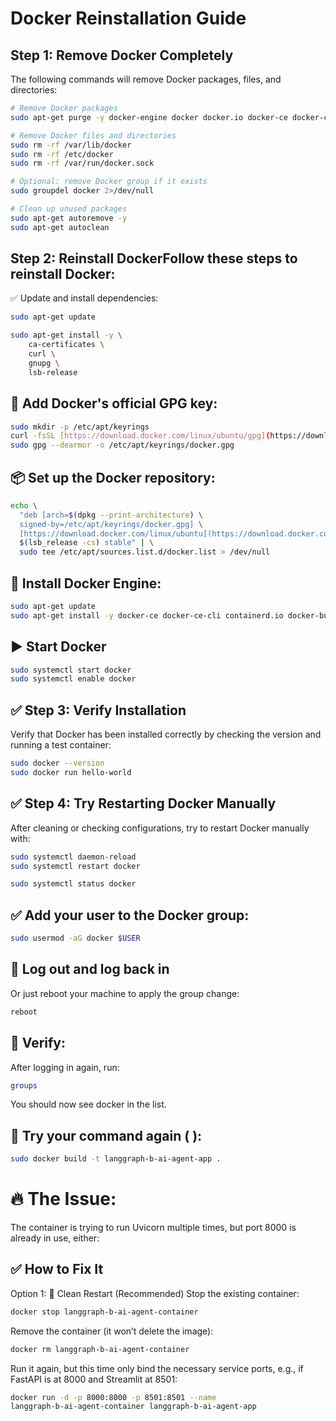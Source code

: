 # Docker Reinstallation Guide

## Step 1: Remove Docker Completely

The following commands will remove Docker packages, files, and directories:

```bash
# Remove Docker packages
sudo apt-get purge -y docker-engine docker docker.io docker-ce docker-ce-cli

# Remove Docker files and directories
sudo rm -rf /var/lib/docker
sudo rm -rf /etc/docker
sudo rm -rf /var/run/docker.sock

# Optional: remove Docker group if it exists
sudo groupdel docker 2>/dev/null

# Clean up unused packages
sudo apt-get autoremove -y
sudo apt-get autoclean
```

## Step 2: Reinstall DockerFollow these steps to reinstall Docker:

✅ Update and install dependencies:
```bash
sudo apt-get update

sudo apt-get install -y \
    ca-certificates \
    curl \
    gnupg \
    lsb-release
```

## 🔐 Add Docker's official GPG key:

```bash
sudo mkdir -p /etc/apt/keyrings
curl -fsSL [https://download.docker.com/linux/ubuntu/gpg](https://download.docker.com/linux/ubuntu/gpg) | \
sudo gpg --dearmor -o /etc/apt/keyrings/docker.gpg
```


## 📦 Set up the Docker repository:
```bash
echo \
  "deb [arch=$(dpkg --print-architecture) \
  signed-by=/etc/apt/keyrings/docker.gpg] \
  [https://download.docker.com/linux/ubuntu](https://download.docker.com/linux/ubuntu) \
  $(lsb_release -cs) stable" | \
  sudo tee /etc/apt/sources.list.d/docker.list > /dev/null
```


## 🔄 Install Docker Engine:

```bash
sudo apt-get update
sudo apt-get install -y docker-ce docker-ce-cli containerd.io docker-buildx-plugin docker-compose-plugin
```


## ▶️ Start Docker
```bash
sudo systemctl start docker
sudo systemctl enable docker
```


## ✅ Step 3: Verify Installation
Verify that Docker has been installed correctly by checking the version and running a test container:

```bash
sudo docker --version
sudo docker run hello-world
```


## ✅ Step 4: Try Restarting Docker Manually
After cleaning or checking configurations, try to restart Docker manually with:

```bash
sudo systemctl daemon-reload
sudo systemctl restart docker
```
```bash
sudo systemctl status docker
```

## ✅ Add your user to the Docker group:
```bash
sudo usermod -aG docker $USER
```
## 🔁 Log out and log back in
Or just reboot your machine to apply the group change:

```bash
reboot
```
## 🧪 Verify:
After logging in again, run:
```bash
groups
```
You should now see docker in the list.

## 🚀 Try your command again ( ):
```bash
sudo docker build -t langgraph-b-ai-agent-app .
```

# 🔥 The Issue:
The container is trying to run Uvicorn multiple times, but port 8000 is already in use, either:


## ✅ How to Fix It
Option 1: 🧹 Clean Restart (Recommended)
Stop the existing container:
```bash
docker stop langgraph-b-ai-agent-container
```

Remove the container (it won’t delete the image):
```bash
docker rm langgraph-b-ai-agent-container
```
Run it again, but this time only bind the necessary service ports, e.g., if FastAPI is at 8000 and Streamlit at 8501:

```bash
docker run -d -p 8000:8000 -p 8501:8501 --name 
langgraph-b-ai-agent-container langgraph-b-ai-agent-app
```
